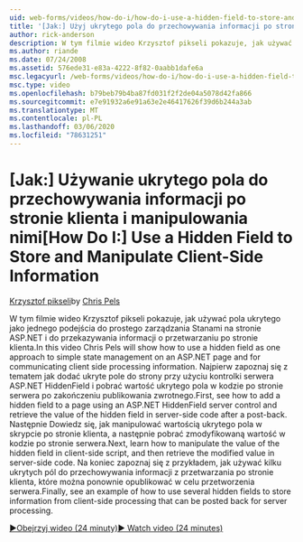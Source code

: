 ```yaml
---
uid: web-forms/videos/how-do-i/how-do-i-use-a-hidden-field-to-store-and-manipulate-client-side-information
title: '[Jak:] Użyj ukrytego pola do przechowywania informacji po stronie klienta i manipulowania nimi | Microsoft Docs'
author: rick-anderson
description: W tym filmie wideo Krzysztof pikseli pokazuje, jak używać pola ukrytego jako jednego podejścia do prostego zarządzania Stanami na stronie ASP.NET i do komunikacji po stronie klienta...
ms.author: riande
ms.date: 07/24/2008
ms.assetid: 576ede31-e83a-4222-8f82-0aabb1dafe6a
msc.legacyurl: /web-forms/videos/how-do-i/how-do-i-use-a-hidden-field-to-store-and-manipulate-client-side-information
msc.type: video
ms.openlocfilehash: b79beb79b4ba87fd031f2f2de04a5078d42fa866
ms.sourcegitcommit: e7e91932a6e91a63e2e46417626f39d6b244a3ab
ms.translationtype: MT
ms.contentlocale: pl-PL
ms.lasthandoff: 03/06/2020
ms.locfileid: "78631251"
---
```

# <a name="how-do-i-use-a-hidden-field-to-store-and-manipulate-client-side-information"></a><span data-ttu-id="3064c-103">[Jak:] Używanie ukrytego pola do przechowywania informacji po stronie klienta i manipulowania nimi</span><span class="sxs-lookup"><span data-stu-id="3064c-103">[How Do I:] Use a Hidden Field to Store and Manipulate Client-Side Information</span></span>

<span data-ttu-id="3064c-104">[Krzysztof pikseli](https://twitter.com/chrispels)</span><span class="sxs-lookup"><span data-stu-id="3064c-104">by [Chris Pels](https://twitter.com/chrispels)</span></span>

<span data-ttu-id="3064c-105">W tym filmie wideo Krzysztof pikseli pokazuje, jak używać pola ukrytego jako jednego podejścia do prostego zarządzania Stanami na stronie ASP.NET i do przekazywania informacji o przetwarzaniu po stronie klienta.</span><span class="sxs-lookup"><span data-stu-id="3064c-105">In this video Chris Pels will show how to use a hidden field as one approach to simple state management on an ASP.NET page and for communicating client side processing information.</span></span> <span data-ttu-id="3064c-106">Najpierw zapoznaj się z tematem jak dodać ukryte pole do strony przy użyciu kontrolki serwera ASP.NET HiddenField i pobrać wartość ukrytego pola w kodzie po stronie serwera po zakończeniu publikowania zwrotnego.</span><span class="sxs-lookup"><span data-stu-id="3064c-106">First, see how to add a hidden field to a page using an ASP.NET HiddenField server control and retrieve the value of the hidden field in server-side code after a post-back.</span></span> <span data-ttu-id="3064c-107">Następnie Dowiedz się, jak manipulować wartością ukrytego pola w skrypcie po stronie klienta, a następnie pobrać zmodyfikowaną wartość w kodzie po stronie serwera.</span><span class="sxs-lookup"><span data-stu-id="3064c-107">Next, learn how to manipulate the value of the hidden field in client-side script, and then retrieve the modified value in server-side code.</span></span> <span data-ttu-id="3064c-108">Na koniec zapoznaj się z przykładem, jak używać kilku ukrytych pól do przechowywania informacji z przetwarzania po stronie klienta, które można ponownie opublikować w celu przetworzenia serwera.</span><span class="sxs-lookup"><span data-stu-id="3064c-108">Finally, see an example of how to use several hidden fields to store information from client-side processing that can be posted back for server processing.</span></span>

[<span data-ttu-id="3064c-109">&#9654;Obejrzyj wideo (24 minuty)</span><span class="sxs-lookup"><span data-stu-id="3064c-109">&#9654; Watch video (24 minutes)</span></span>](https://channel9.msdn.com/Blogs/ASP-NET-Site-Videos/how-do-i-use-a-hidden-field-to-store-and-manipulate-client-side-information)

